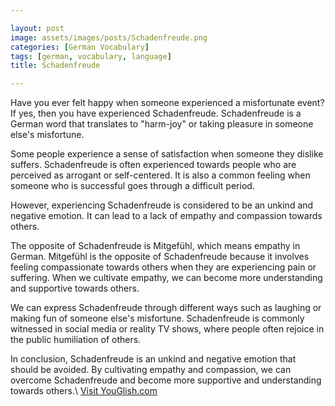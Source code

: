 ```yaml
---

layout: post
image: assets/images/posts/Schadenfreude.png
categories: [German Vocabulary]
tags: [german, vocabulary, language]
title: Schadenfreude

---
```


Have you ever felt happy when someone experienced a misfortunate event? If yes, then you have experienced Schadenfreude. Schadenfreude is a German word that translates to "harm-joy" or taking pleasure in someone else's misfortune.

Some people experience a sense of satisfaction when someone they dislike suffers. Schadenfreude is often experienced towards people who are perceived as arrogant or self-centered. It is also a common feeling when someone who is successful goes through a difficult period.

However, experiencing Schadenfreude is considered to be an unkind and negative emotion. It can lead to a lack of empathy and compassion towards others. 

The opposite of Schadenfreude is Mitgefühl, which means empathy in German. Mitgefühl is the opposite of Schadenfreude because it involves feeling compassionate towards others when they are experiencing pain or suffering. When we cultivate empathy, we can become more understanding and supportive towards others.

We can express Schadenfreude through different ways such as laughing or making fun of someone else's misfortune. Schadenfreude is commonly witnessed in social media or reality TV shows, where people often rejoice in the public humiliation of others.

In conclusion, Schadenfreude is an unkind and negative emotion that should be avoided. By cultivating empathy and compassion, we can overcome Schadenfreude and become more supportive and understanding towards others.\ <a id="yg-widget-0" class="youglish-widget" data-query="Schadenfreude" data-lang="german" data-components="8412" data-auto-start="0" data-bkg-color="theme_light" data-title="How%20to%20pronounce%20Schadenfreude%20in%20German"  rel="nofollow" href="https://youglish.com">Visit YouGlish.com</a><script async src="https://youglish.com/public/emb/widget.js" charset="utf-8"></script>